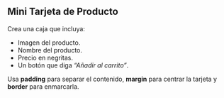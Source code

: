 ## Mini Tarjeta de Producto

Crea una caja que incluya:

- Imagen del producto.
- Nombre del producto.
- Precio en negritas.
- Un botón que diga *“Añadir al carrito”*.

Usa **padding** para separar el contenido, **margin** para centrar la tarjeta y **border** para enmarcarla.

